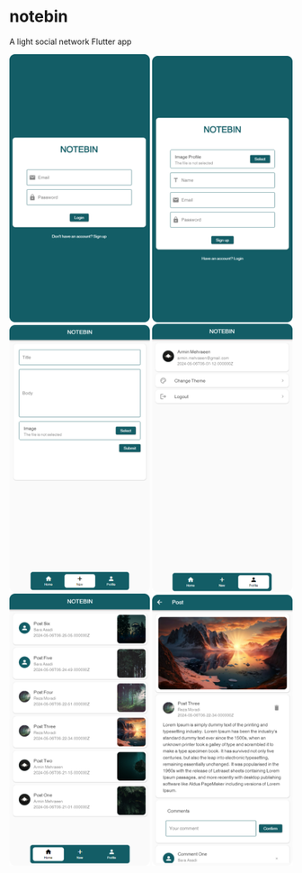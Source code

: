 # notebin

A light social network Flutter app

<div>
  <img src="https://github.com/arminmehraeen/NoteBin/blob/master/github/image_1.png" width="250">
  <img src="https://github.com/arminmehraeen/NoteBin/blob/master/github/image_2.png" width="250">
  <img src="https://github.com/arminmehraeen/NoteBin/blob/master/github/image_4.png" width="250">
  <img src="https://github.com/arminmehraeen/NoteBin/blob/master/github/image_3.png" width="250">
  <img src="https://github.com/arminmehraeen/NoteBin/blob/master/github/image_5.png" width="250">
  <img src="https://github.com/arminmehraeen/NoteBin/blob/master/github/image_6.png" width="250">
</div>
